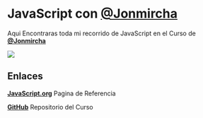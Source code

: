 # JavaScript con **[@Jonmircha](https://www.youtube.com/@jonmircha)**

Aqui Encontraras toda mi recorrido de JavaScript en el Curso de **[@Jonmircha](https://www.youtube.com/@jonmircha)**

![](https://www.wikitechy.com/technology/wp-content/uploads/2020/08/javascript-drawbacks.jpg)

## Enlaces

**[JavaScript.org](https://aprendejavascript.org/)** Pagina de Referencia

**[GitHub](https://github.com/jonmircha/youtube-js)** Repositorio del Curso
